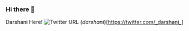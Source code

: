 ### Hi there 👋

Darshani Here!
![Twitter URL](https://img.shields.io/twitter/url?style=social&url=https%3A%2F%2Ftwitter.com%2F_darshani_) (_darshani_)[https://twitter.com/_darshani_]

<!--
**darshani28/darshani28** is a ✨ _special_ ✨ repository because its `README.md` (this file) appears on your GitHub profile.

Here are some ideas to get you started:

- 🔭 I’m currently working on ...
- 🌱 I’m currently learning ...
- 👯 I’m looking to collaborate on ...
- 🤔 I’m looking for help with ...
- 💬 Ask me about ...
- 📫 How to reach me: ...
- 😄 Pronouns: ...
- ⚡ Fun fact: ...
-->
